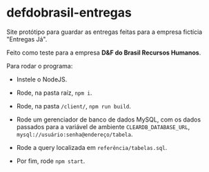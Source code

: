 # defdobrasil-entregas

Site protótipo para guardar as entregas feitas para a empresa fictícia "Entregas Já".

Feito como teste para a empresa **D&F do Brasil Recursos Humanos**.

Para rodar o programa:

- Instele o NodeJS.

- Rode, na pasta raíz, `npm i`.

- Rode, na pasta `/client/`, `npm run build`.

- Rode um gerenciador de banco de dados MySQL, com os dados passados para a variável de ambiente `CLEARDB_DATABASE_URL`, `mysql://usuário:senha@endereço/tabela`.

- Rode a query localizada em `referência/tabelas.sql`.

- Por fim, rode `npm start`.